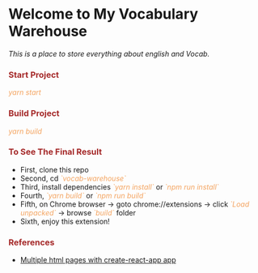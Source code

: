 # Welcome to My Vocabulary Warehouse

<em>This is a place to store everything about english and Vocab.</em>

### <strong style="color:brown">Start Project</strong>

<em style="color:sandybrown">yarn start</em>

### <strong style="color:brown">Build Project</strong>

<em style="color:sandybrown">yarn build</em>

### <strong style="color:brown">To See The Final Result</strong>

<ul>
<li>First, clone this repo</li>
<li>Second, cd <em style="color:sandybrown">`vocab-warehouse`</em></li>
<li>Third, install dependencies <em style="color:sandybrown">`yarn install`</em> or <em style="color:sandybrown">`npm run install`</em></li>
<li>Fourth, <em style="color:sandybrown">`yarn build`</em> or <em style="color:sandybrown">`npm run build`</em></li>
<li>Fifth, on Chrome browser -> goto chrome://extensions -> click <em style="color:sandybrown">`Load unpacked`</em> -> browse <em style="color:sandybrown">`build`</em> folder</li>
<li>Sixth, enjoy this extension!</li>
</ul>

### <strong style="color:brown">References</strong>

- [Multiple html pages with create-react-app app](https://sapandiwakar.in/multiple-html-pages-with-create-react-app-app/)
